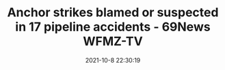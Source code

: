 ---
"title": "Anchor strikes blamed or suspected in 17 pipeline accidents - 69News WFMZ-TV"
"date": "2021-10-8 22:30:19"
"feed_name": "GOOGLENEWSDRILLING"
"feed_website": "https://news.google.com/search?q=drilling%2Bincident&hl=en-US&gl=US&ceid=US:en"
"feed_rss": "https://news.google.com/rss/search?q=drilling%2Bincident&hl=en-US&gl=US&ceid=US:en"
"link": "https://www.wfmz.com/news/ap/ap-business/california-pipeline-likely-damaged-up-to-a-year-before-spill/article_a53f732d-3f20-587a-9818-bf6038c67cb4.html"
"source": "{'href': 'https://www.wfmz.com', 'title': '69News WFMZ-TV'}"
"file": "_posts/2021-1-1-e99c9341e4a474f9cfc9c5a252da59291f59e295.md"
"accident": "1"
"drilling": "1"
"dead": "0"
"injured": "0"
"arrested": "0"
"place": "unknown place"
"where": "unknown site"
"causes": "unknown"
"place_uri": "unknown place"
---